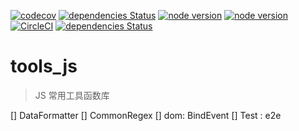 [![codecov](https://codecov.io/gh/borenXue/toots_js/branch/develop/graph/badge.svg)](https://codecov.io/gh/borenXue/toots_js)
[![dependencies Status](https://david-dm.org/borenxue/toots_js/status.svg)](https://david-dm.org/borenxue/toots_js)
[![node version](https://img.shields.io/travis/borenXue/toots_js/master.svg)](https://travis-ci.org/borenXue/toots_js)
[![node version](https://ci.appveyor.com/api/projects/status/github/borenXue/toots_js?svg=true)](https://ci.appveyor.com/project/borenXue/toots_js/branch/master)
[![CircleCI](https://circleci.com/gh/borenXue/toots_js/tree/master.svg?style=svg)](https://circleci.com/gh/borenXue/toots_js/tree/master)
[![dependencies Status](https://img.shields.io/npm/l/toots_js.svg)](https://github.com/borenXue/toots_js/blob/master/LICENCE)

# tools_js

> JS 常用工具函数库

[] DataFormatter
[] CommonRegex
[] dom: BindEvent
[] Test : e2e
